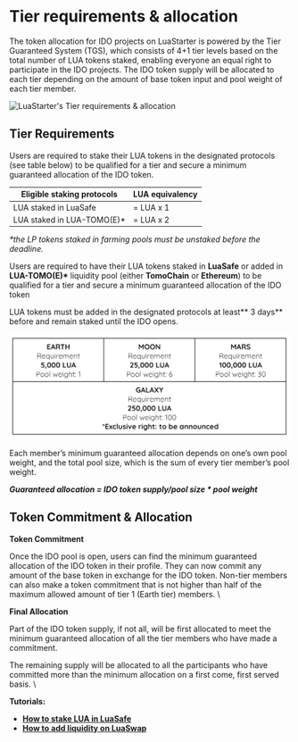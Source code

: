# Tier requirements & allocation

The token allocation for IDO projects on LuaStarter is powered by the Tier Guaranteed System (TGS), which consists of 4+1 tier levels based on the total number of LUA tokens staked, enabling everyone an equal right to participate in the IDO projects. The IDO token supply will be allocated to each tier depending on the amount of base token input and pool weight of each tier member.

![LuaStarter's Tier requirements & allocation](../../.gitbook/assets/banner-allocation-05.jpg)

## **Tier Requirements**

Users are required to stake their LUA tokens in the designated protocols (see table below) to be qualified for a tier and secure a minimum guaranteed allocation of the IDO token. 

| **Eligible staking protocols** | **LUA equivalency** |
| ------------------------------ | ------------------- |
| LUA staked in LuaSafe          | = LUA x 1           |
| LUA staked in LUA-TOMO(E)\*    | = LUA x 2           |

_\*the LP tokens staked in farming pools must be unstaked before the deadline._

Users are required to have their LUA tokens staked in **LuaSafe** or added in **LUA-TOMO(E)\*** liquidity pool (either **TomoChain** or **Ethereum**) to be qualified for a tier and secure a minimum guaranteed allocation of the IDO token

LUA tokens must be added in the designated protocols at least** 3 days** before and remain staked until the IDO opens.

![](<../../.gitbook/assets/image (110).png>)

Each member’s minimum guaranteed allocation depends on one’s own pool weight, and the total pool size, which is the sum of every tier member’s pool weight.

_**Guaranteed allocation =  IDO token supply/pool size \* pool weight**_

## **Token Commitment & Allocation**

**Token Commitment**

Once the IDO pool is open, users can find the minimum guaranteed allocation of the IDO token in their profile. They can now commit any amount of the base token in exchange for the IDO token. Non-tier members can also make a token commitment that is not higher than half of the maximum allowed amount of tier 1 (Earth tier) members. \


**Final Allocation**

Part of the IDO token supply, if not all, will be first allocated to meet the minimum guaranteed allocation of all the tier members who have made a commitment. 

The remaining supply will be allocated to all the participants who have committed more than the minimum allocation on a first come, first served basis. \


**Tutorials:**

* [**How to stake LUA in LuaSafe**](https://docs.tomochain.com/luaswap/luasafe)
* [**How to add liquidity on LuaSwap**](https://docs.tomochain.com/luaswap/tutorial/how-to-add-remove-liquidity-on-luaswap)

